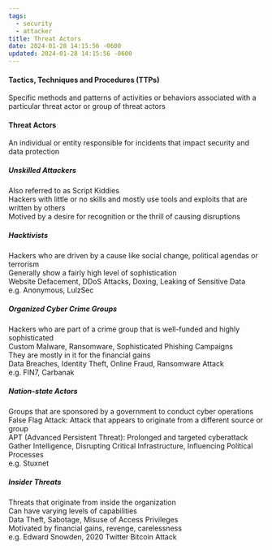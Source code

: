 ```yaml
---
tags:
  - security
  - attacker
title: Threat Actors
date: 2024-01-28 14:15:56 -0600
updated: 2024-01-28 14:15:56 -0600
---
```


#### Tactics, Techniques and Procedures (TTPs)
Specific methods and patterns of activities or behaviors associated with a particular threat actor or group of threat actors

#### Threat Actors
An individual or entity responsible for incidents that impact security and data protection

##### Unskilled Attackers
Also referred to as Script Kiddies  
Hackers with little or no skills and mostly use tools and exploits that are written by others  
Motived by a desire for recognition or the thrill of causing disruptions

##### Hacktivists
Hackers who are driven by a cause like social change, political agendas or terrorism  
Generally show a fairly high level of sophistication  
Website Defacement, DDoS Attacks, Doxing, Leaking of Sensitive Data  
e.g. Anonymous, LulzSec

##### Organized Cyber Crime Groups
Hackers who are part of a crime group that is well-funded and highly sophisticated  
Custom Malware, Ransomware, Sophisticated Phishing Campaigns  
They are mostly in it for the financial gains  
Data Breaches, Identity Theft, Online Fraud, Ransomware Attack  
e.g. FIN7, Carbanak

##### Nation-state Actors
Groups that are sponsored by a government to conduct cyber operations  
False Flag Attack: Attack that appears to originate from a different source or group  
APT (Advanced Persistent Threat): Prolonged and targeted cyberattack  
Gather Intelligence, Disrupting Critical Infrastructure, Influencing Political Processes  
e.g. Stuxnet

##### Insider Threats
Threats that originate from inside the organization  
Can have varying levels of capabilities  
Data Theft, Sabotage, Misuse of Access Privileges  
Motivated by financial gains, revenge, carelessness  
e.g. Edward Snowden, 2020 Twitter Bitcoin Attack  
